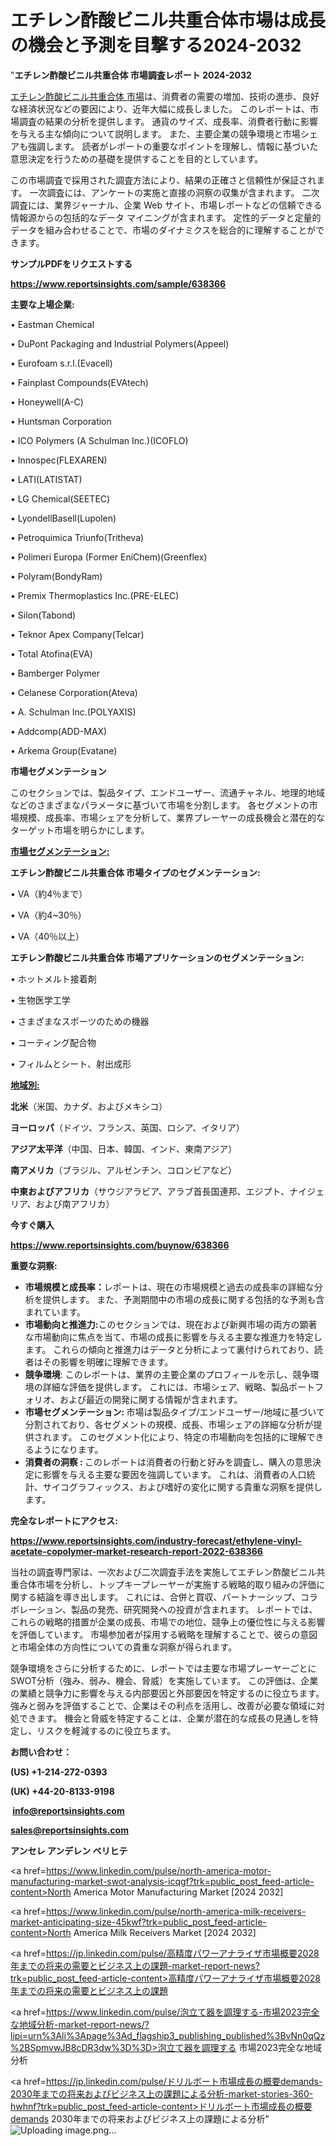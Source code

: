 # エチレン酢酸ビニル共重合体市場は成長の機会と予測を目撃する2024-2032

"<strong>エチレン酢酸ビニル共重合体 市場調査レポート 2024-2032</strong>

<a href=https://www.reportsinsights.com/sample/638366>エチレン酢酸ビニル共重合体 市場</a>は、消費者の需要の増加、技術の進歩、良好な経済状況などの要因により、近年大幅に成長しました。 このレポートは、市場調査の結果の分析を提供します。 通貨のサイズ、成長率、消費者行動に影響を与える主な傾向について説明します。 また、主要企業の競争環境と市場シェアも強調します。 読者がレポートの重要なポイントを理解し、情報に基づいた意思決定を行うための基礎を提供することを目的としています。

この市場調査で採用された調査方法により、結果の正確さと信頼性が保証されます。 一次調査には、アンケートの実施と直接の洞察の収集が含まれます。 二次調査には、業界ジャーナル、企業 Web サイト、市場レポートなどの信頼できる情報源からの包括的なデータ マイニングが含まれます。 定性的データと定量的データを組み合わせることで、市場のダイナミクスを総合的に理解することができます。

<strong><b>サンプルPDFをリクエストする</b></strong>

<a href=https://www.reportsinsights.com/sample/638366><strong><u>https://www.reportsinsights.com/sample/638366</u></strong></a>

<strong>主要な上場企業:</strong>

• Eastman Chemical

• DuPont Packaging and Industrial Polymers(Appeel)

• Eurofoam s.r.l.(Evacell)

• Fainplast Compounds(EVAtech)

• Honeywell(A-C)

• Huntsman Corporation

• ICO Polymers (A Schulman Inc.)(ICOFLO)

• Innospec(FLEXAREN)

• LATI(LATISTAT)

• LG Chemical(SEETEC)

• LyondellBasell(Lupolen)

• Petroquimica Triunfo(Tritheva)

• Polimeri Europa (Former EniChem)(Greenflex)

• Polyram(BondyRam)

• Premix Thermoplastics Inc.(PRE-ELEC)

• Silon(Tabond)

• Teknor Apex Company(Telcar)

• Total Atofina(EVA)

• Bamberger Polymer

• Celanese Corporation(Ateva)

• A. Schulman Inc.(POLYAXIS)

• Addcomp(ADD-MAX)

• Arkema Group(Evatane)

<strong>市場セグメンテーション</strong>

このセクションでは、製品タイプ、エンドユーザー、流通チャネル、地理的地域などのさまざまなパラメータに基づいて市場を分割します。 各セグメントの市場規模、成長率、市場シェアを分析して、業界プレーヤーの成長機会と潜在的なターゲット市場を明らかにします。

<strong><u>市場セグメンテーション</u></strong><strong><u>:</u></strong>

<strong>エチレン酢酸ビニル共重合体 市場タイプのセグメンテーション:</strong>

• VA（約4％まで）

• VA（約4~30％）

• VA（40％以上）

<strong>エチレン酢酸ビニル共重合体 市場アプリケーションのセグメンテーション:</strong>

• ホットメルト接着剤

• 生物医学工学

• さまざまなスポーツのための機器

• コーティング配合物

• フィルムとシート、射出成形

<strong><u>地域別</u></strong><strong><u>:</u></strong>

<strong>北米</strong>（米国、カナダ、およびメキシコ）

<strong>ヨーロッパ</strong>（ドイツ、フランス、英国、ロシア、イタリア）

<strong>アジア太平洋</strong>（中国、日本、韓国、インド、東南アジア）

<strong>南アメリカ</strong>（ブラジル、アルゼンチン、コロンビアなど）

<strong>中東およびアフリカ</strong>（サウジアラビア、アラブ首長国連邦、エジプト、ナイジェリア、および南アフリカ）

<strong>今すぐ購入</strong>

<a href=https://www.reportsinsights.com/buynow/638366><strong><u>https://www.reportsinsights.com/buynow/638366</u></strong></a>

<strong>重要な洞察:</strong>
<ul>
  <li><strong>市場規模と成長率：</strong>レポートは、現在の市場規模と過去の成長率の詳細な分析を提供します。 また、予測期間中の市場の成長に関する包括的な予測も含まれています。</li>
  <li><strong>市場動向と推進力:</strong>このセクションでは、現在および新興市場の両方の顕著な市場動向に焦点を当て、市場の成長に影響を与える主要な推進力を特定します。 これらの傾向と推進力はデータと分析によって裏付けられており、読者はその影響を明確に理解できます。</li>
  <li><strong>競争環境</strong>: このレポートは、業界の主要企業のプロフィールを示し、競争環境の詳細な評価を提供します。 これには、市場シェア、戦略、製品ポートフォリオ、および最近の開発に関する情報が含まれます。</li>
  <li><strong>市場セグメンテーション: </strong>市場は製品タイプ/エンドユーザー/地域に基づいて分割されており、各セグメントの規模、成長、市場シェアの詳細な分析が提供されます。 このセグメント化により、特定の市場動向を包括的に理解できるようになります。</li>
  <li><strong>消費者の洞察 : </strong>このレポートは消費者の行動と好みを調査し、購入の意思決定に影響を与える主要な要因を強調しています。 これは、消費者の人口統計、サイコグラフィックス、および嗜好の変化に関する貴重な洞察を提供します。</li>
</ul>
<strong>完全なレポートにアクセス:</strong>

<a href=https://www.reportsinsights.com/industry-forecast/ethylene-vinyl-acetate-copolymer-market-research-report-2022-638366><strong><u><b>https://www.reportsinsights.com/industry-forecast/ethylene-vinyl-acetate-copolymer-market-research-report-2022-638366</b></u></strong></a>

当社の調査専門家は、一次および二次調査手法を実施してエチレン酢酸ビニル共重合体市場を分析し、トップキープレーヤーが実施する戦略的取り組みの評価に関する結論を導き出します。 これには、合併と買収、パートナーシップ、コラボレーション、製品の発売、研究開発への投資が含まれます。 レポートでは、これらの戦略的措置が企業の成長、市場での地位、競争上の優位性に与える影響を評価しています。 市場参加者が採用する戦略を理解することで、彼らの意図と市場全体の方向性についての貴重な洞察が得られます。

競争環境をさらに分析するために、レポートでは主要な市場プレーヤーごとにSWOT分析（強み、弱み、機会、脅威）を実施しています。 この評価は、企業の業績と競争力に影響を与える内部要因と外部要因を特定するのに役立ちます。 強みと弱みを評価することで、企業はその利点を活用し、改善が必要な領域に対処できます。 機会と脅威を特定することは、企業が潜在的な成長の見通しを特定し、リスクを軽減するのに役立ちます。

<strong>お問い合わせ：</strong>

<strong>(US) +1-214-272-0393</strong>

<strong>(UK) +44-20-8133-9198</strong>

<strong> </strong><a href=info@reportsinsights.com><strong><u>info@reportsinsights.com</u></strong></a>

<a href=sales@reportsinsights.com><strong><u>sales@reportsinsights.com</u></strong></a>

<strong>アンセレ アンデレン ベリヒテ</strong>

<a href=https://www.linkedin.com/pulse/north-america-motor-manufacturing-market-swot-analysis-icqgf?trk=public_post_feed-article-content>North America Motor Manufacturing Market [2024 2032]</a>

<a href=https://www.linkedin.com/pulse/north-america-milk-receivers-market-anticipating-size-45kwf?trk=public_post_feed-article-content>North America Milk Receivers Market [2024 2032]</a>

<a href=https://jp.linkedin.com/pulse/高精度パワーアナライザ市場概要2028年までの将来の需要とビジネス上の課題-market-report-news?trk=public_post_feed-article-content>高精度パワーアナライザ市場概要2028年までの将来の需要とビジネス上の課題</a>

<a href=https://www.linkedin.com/pulse/泡立て器を調理する-市場2023完全な地域分析-market-report-news/?lipi=urn%3Ali%3Apage%3Ad_flagship3_publishing_published%3BvNn0qQz%2BSpmvwJB8cDR3dw%3D%3D>泡立て器を調理する 市場2023完全な地域分析</a>

<a href=https://jp.linkedin.com/pulse/ドリルボート市場成長の概要demands-2030年までの将来およびビジネス上の課題による分析-market-stories-360-hwhnf?trk=public_post_feed-article-content>ドリルボート市場成長の概要demands 2030年までの将来およびビジネス上の課題による分析</a>"
![Uploading image.png…]()
